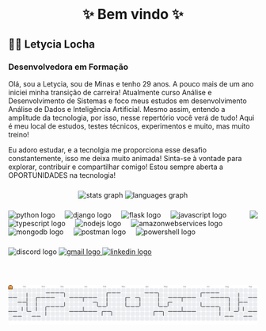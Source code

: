 <br clear="both">

<h1 align="center">✨ Bem vindo  ✨</h1>

<h2 align="left"> 👱‍♀️ Letycia Locha </h2>

<h3 align="left"> Desenvolvedora em Formação </h3>

Olá, sou a Letycia, sou de Minas e tenho 29 anos. A pouco mais de um ano iniciei minha transição de carreira! Atualmente curso Análise e Desenvolvimento de Sistemas e foco meus estudos em desenvolvimento Análise de Dados e Inteligência Artificial. Mesmo assim, entendo a amplitude da tecnologia, por isso, nesse repertório você verá de tudo! Aqui é meu local de estudos, testes técnicos, experimentos e muito, mas muito treino! 

Eu adoro estudar, e a tecnolgia me proporciona esse desafio constantemente, isso me deixa muito animada! Sinta-se à vontade para explorar, contribuir e compartilhar comigo! Estou sempre aberta a OPORTUNIDADES na tecnologia! 


###

<div align="center">
  <img src="https://github-readme-stats.vercel.app/api?username=Letycia-Locha&hide_title=false&hide_rank=true&show_icons=true&include_all_commits=true&count_private=true&disable_animations=false&theme=dracula&locale=pt-br&hide_border=false" height="150" alt="stats graph"  />
  <img src="https://github-readme-stats.vercel.app/api/top-langs?username=Letycia-Locha&locale=pt-br&hide_title=false&layout=compact&card_width=320&langs_count=4&theme=dracula&hide_border=false" height="150" alt="languages graph"  />
</div>

###

<img align="right" height="150" src="https://i.makeagif.com/media/9-29-2023/yE78Ik.gif"  />

###

<div align="left">
  <img src="https://skillicons.dev/icons?i=py" height="30" alt="python logo"  />
  <img width="12" />
  <img src="https://skillicons.dev/icons?i=django" height="30" alt="django logo"  />
  <img width="12" />
  <img src="https://skillicons.dev/icons?i=flask" height="30" alt="flask logo"  />
  <img width="12" />
  <img src="https://skillicons.dev/icons?i=js" height="30" alt="javascript logo"  />
  <img width="12" />
  <img src="https://skillicons.dev/icons?i=ts" height="30" alt="typescript logo"  />
  <img width="12" />
  <img src="https://skillicons.dev/icons?i=nodejs" height="30" alt="nodejs logo"  />
  <img width="12" />
  <img src="https://skillicons.dev/icons?i=aws" height="30" alt="amazonwebservices logo"  />
  <img width="12" />
  <img src="https://skillicons.dev/icons?i=mongodb" height="30" alt="mongodb logo"  />
  <img width="12" />
  <img src="https://skillicons.dev/icons?i=postman" height="30" alt="postman logo"  />
  <img width="12" />
  <img src="https://skillicons.dev/icons?i=powershell" height="30" alt="powershell logo"  />
</div>

###

<div align="left">
  <img src="https://img.shields.io/static/v1?message=Discord&logo=discord&label=&color=7289DA&logoColor=white&labelColor=&style=for-the-badge" height="35" alt="discord logo"  />
  <a href="letyciatech@gmail.com" target="_blank">
    <img src="https://img.shields.io/static/v1?message=Gmail&logo=gmail&label=&color=D14836&logoColor=white&labelColor=&style=for-the-badge" height="35" alt="gmail logo"  />
  </a>
  <a href="https://www.linkedin.com/in/letycia-locha/" target="_blank">
    <img src="https://img.shields.io/static/v1?message=LinkedIn&logo=linkedin&label=&color=0077B5&logoColor=white&labelColor=&style=for-the-badge" height="35" alt="linkedin logo"  />
  </a>
</div>

###

<br clear="both">

<picture>
  <source media="(prefers-color-scheme: dark)" srcset="https://raw.githubusercontent.com/Letycia-Locha/Letycia-Locha/output/pacman-contribution-graph-dark.svg">
  <source media="(prefers-color-scheme: light)" srcset="https://raw.githubusercontent.com/Letycia-Locha/Letycia-Locha/output/pacman-contribution-graph.svg">
  <img alt="pacman contribution graph" src="https://raw.githubusercontent.com/Letycia-Locha/Letycia-Locha/output/pacman-contribution-graph.svg">
</picture>

###

